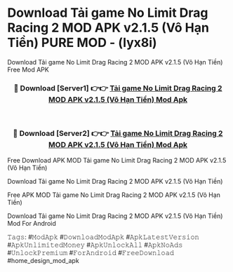 # Download Tải game No Limit Drag Racing 2 MOD APK v2.1.5 (Vô Hạn Tiền) PURE MOD - (lyx8i)
Download Tải game No Limit Drag Racing 2 MOD APK v2.1.5 (Vô Hạn Tiền) Free Mod APK

<div align="center">
<h3>🔴 Download [Server1] 👉👉 <a href="https://apk-comot.site?title=Tải_game_No_Limit_Drag_Racing_2_MOD_APK_v2.1.5_(Vô_Hạn_Tiền)">Tải game No Limit Drag Racing 2 MOD APK v2.1.5 (Vô Hạn Tiền) Mod Apk</a></h3><br>

<h3>🔴 Download [Server2] 👉👉 <a href="https://apk-comot.site?title=Tải_game_No_Limit_Drag_Racing_2_MOD_APK_v2.1.5_(Vô_Hạn_Tiền)">Tải game No Limit Drag Racing 2 MOD APK v2.1.5 (Vô Hạn Tiền) Mod Apk</a></h3>
</div>


Free Download APK MOD Tải game No Limit Drag Racing 2 MOD APK v2.1.5 (Vô Hạn Tiền)

Download Tải game No Limit Drag Racing 2 MOD APK v2.1.5 (Vô Hạn Tiền) 

Free APK MOD Tải game No Limit Drag Racing 2 MOD APK v2.1.5 (Vô Hạn Tiền) 

Download Tải game No Limit Drag Racing 2 MOD APK v2.1.5 (Vô Hạn Tiền) Mod For Android

𝚃𝚊𝚐𝚜: #𝙼𝚘𝚍𝙰𝚙𝚔 #𝙳𝚘𝚠𝚗𝚕𝚘𝚊𝚍𝙼𝚘𝚍𝙰𝚙𝚔 #𝙰𝚙𝚔𝙻𝚊𝚝𝚎𝚜𝚝𝚅𝚎𝚛𝚜𝚒𝚘𝚗 #𝙰𝚙𝚔𝚄𝚗𝚕𝚒𝚖𝚒𝚝𝚎𝚍𝙼𝚘𝚗𝚎𝚢 #𝙰𝚙𝚔𝚄𝚗𝚕𝚘𝚌𝚔𝙰𝚕𝚕 #𝙰𝚙𝚔𝙽𝚘𝙰𝚍𝚜 #𝚄𝚗𝚕𝚘𝚌𝚔𝙿𝚛𝚎𝚖𝚒𝚞𝚖 #𝙵𝚘𝚛𝙰𝚗𝚍𝚛𝚘𝚒𝚍 #𝙵𝚛𝚎𝚎𝙳𝚘𝚠𝚗𝚕𝚘𝚊𝚍 #home_design_mod_apk